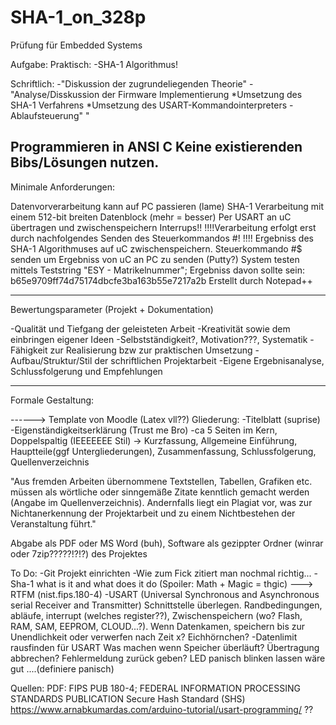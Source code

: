 # SHA-1_on_328p
Prüfung für Embedded Systems

Aufgabe: 
Praktisch:
-SHA-1 Algorithmus!

Schriftlich:
-"Diskussion der zugrundeliegenden Theorie"
-"Analyse/Disskussion der Firmware Implementierung
	*Umsetzung des SHA-1 Verfahrens
	*Umsetzung des USART-Kommandointerpreters - Ablaufsteuerung"
"

Programmieren in ANSI C
Keine existierenden Bibs/Lösungen nutzen.
-------------------------------------------------------------------------

Minimale Anforderungen:

Datenvorverarbeitung kann auf PC passieren (lame)
SHA-1 Verarbeitung mit einem 512-bit breiten Datenblock (mehr = besser)
Per USART an uC übertragen und zwischenspeichern
Interrups!!
!!!!Verarbeitung erfolgt erst durch nachfolgendes Senden des Steuerkommandos #!  !!!!
Ergebniss des SHA-1 Algorithmuses auf uC zwischenspeichern.
Steuerkommando #$ senden um Ergebniss von uC an PC zu senden (Putty?)
System testen mittels Teststring "ESY - Matrikelnummer"; Ergebniss davon sollte sein: 
b65e9709ff74d75174dbcfe3ba163b55e7217a2b
Erstellt durch Notepad++

-------------------------------------------------------------------------

Bewertungsparameter (Projekt + Dokumentation)

-Qualität und Tiefgang der geleisteten Arbeit
-Kreativität sowie dem einbringen eigener Ideen
-Selbstständigkeit?, Motivation???, Systematik
-Fähigkeit zur Realisierung bzw zur praktischen Umsetzung
-Aufbau/Struktur/Stil der schriftlichen Projektarbeit
-Eigene Ergebnisanalyse, Schlussfolgerung und Empfehlungen

-------------------------------------------------------------------------

Formale Gestaltung:

------> Template von Moodle (Latex vll??)
Gliederung:
	-Titelblatt (suprise)
	-Eigenständigkeitserklärung (Trust me Bro)
	-ca 5 Seiten im Kern, Doppelspaltig (IEEEEEEE Stil)
	-> Kurzfassung, Allgemeine Einführung, Hauptteile(ggf Untergliederungen), Zusammenfassung, Schlussfolgerung,  Quellenverzeichnis

"Aus fremden Arbeiten übernommene Textstellen, Tabellen, Grafiken etc. müssen als wörtliche oder
sinngemäße Zitate kenntlich gemacht werden (Angabe im Quellenverzeichnis). Andernfalls liegt ein Plagiat
vor, was zur Nichtanerkennung der Projektarbeit und zu einem Nichtbestehen der Veranstaltung führt."

Abgabe als PDF oder MS Word (buh), Software als gezippter Ordner (winrar oder 7zip?????!?!?) des Projektes


To Do:
-Git Projekt einrichten 
-Wie zum Fick zitiert man nochmal richtig...
-Sha-1 what is it and what does it do (Spoiler: Math + Magic = thgic) ---> RTFM (nist.fips.180-4)
-USART (Universal Synchronous and Asynchronous serial Receiver and Transmitter) Schnittstelle überlegen. 
	Randbedingungen, 
	abläufe, 
	interrupt (welches register??), 
	Zwischenspeichern (wo? Flash, RAM, SAM, EEPROM, CLOUD...?). 
	Wenn Datenkamen, speichern bis zur Unendlichkeit oder verwerfen nach Zeit x?
	Eichhörnchen?
-Datenlimit rausfinden für USART
	Was machen wenn Speicher überläuft? Übertragung abbrechen? Fehlermeldung zurück geben? LED panisch blinken lassen wäre gut ....(definiere panisch)
	












Quellen:
PDF: FIPS PUB 180-4; FEDERAL INFORMATION PROCESSING STANDARDS PUBLICATION Secure Hash Standard (SHS)
https://www.arnabkumardas.com/arduino-tutorial/usart-programming/ ??


